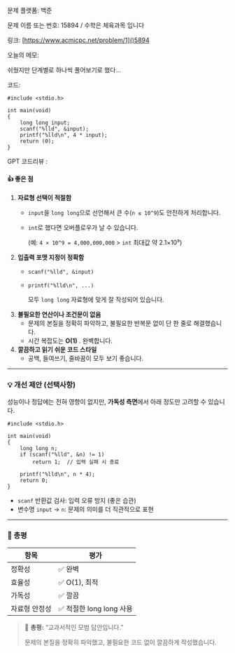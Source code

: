 문제 플랫폼: 백준

문제 이름 또는 번호: 15894 / 수학은 체육과목 입니다

링크: [https://www.acmicpc.net/problem/1]()5894

오늘의 메모:

쉬웠지만 단계별로 하나씩 풀어보기로 했다...

코드:

```
#include <stdio.h>

int main(void)
{
    long long input;
    scanf("%lld", &input);
    printf("%lld\n", 4 * input);
    return (0);
}
```

GPT 코드리뷰 :


#### 👍 좋은 점

1. **자료형 선택이 적절함**
   * `input`을 `long long`으로 선언해서 큰 수(`n ≤ 10^9`)도 안전하게 처리합니다.
   * `int`로 했다면 오버플로우가 날 수 있습니다.

     (예: `4 × 10^9 = 4,000,000,000` > `int` 최대값 약 2.1×10⁹)
2. **입출력 포맷 지정이 정확함**
   * `scanf("%lld", &input)`
   * `printf("%lld\n", ...)`

     모두 `long long` 자료형에 맞게 잘 작성되어 있습니다.
3. **불필요한 연산이나 조건문이 없음**
   * 문제의 본질을 정확히 파악하고, 불필요한 반복문 없이 단 한 줄로 해결했습니다.
   * 시간 복잡도는  **O(1)** . 완벽합니다.
4. **깔끔하고 읽기 쉬운 코드 스타일**
   * 공백, 들여쓰기, 줄바꿈이 모두 보기 좋습니다.

---

### 💡 개선 제안 (선택사항)

성능이나 정답에는 전혀 영향이 없지만, **가독성 측면**에서 아래 정도만 고려할 수 있습니다.

```
#include <stdio.h>

int main(void)
{
    long long n;
    if (scanf("%lld", &n) != 1)
        return 1;  // 입력 실패 시 종료

    printf("%lld\n", n * 4);
    return 0;
}
```

* `scanf` 반환값 검사: 입력 오류 방지 (좋은 습관)
* 변수명 `input` → `n`: 문제의 의미를 더 직관적으로 표현

---

### 🏁 총평

| 항목          | 평가                     |
| ------------- | ------------------------ |
| 정확성        | ✅ 완벽                  |
| 효율성        | ✅ O(1), 최적            |
| 가독성        | ✅ 깔끔                  |
| 자료형 안정성 | ✅ 적절한 long long 사용 |

> 💬 **총평:** “교과서적인 모범 답안입니다.”
>
> 문제의 본질을 정확히 파악했고, 불필요한 코드 없이 깔끔하게 작성했습니다.
>
